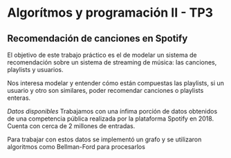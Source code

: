 # Algorítmos y programación II - TP3
## Recomendación de canciones en Spotify

El objetivo de este trabajo práctico es el de modelar un sistema de recomendación sobre un sistema de streaming de música: las canciones, playlists y usuarios.

Nos interesa modelar y entender cómo están compuestas las playlists, si un usuario y otro son similares, poder recomendar canciones o playlists enteras.

*Datos disponibles*
Trabajamos con una ínfima porción de datos obtenidos de una competencia pública realizada por la plataforma Spotify en 2018. Cuenta con cerca de 2 millones de entradas.

Para trabajar con estos datos se implementó un grafo y se utilizaron algoritmos como Bellman-Ford para procesarlos
